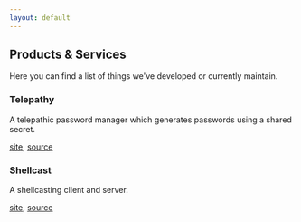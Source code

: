 ```yaml
---
layout: default
---
```


## Products & Services
Here you can find a list of things we've developed or currently maintain.

### Telepathy
A telepathic password manager which generates passwords using a shared secret.

[site](https://telepathy.pw), [source](https://github.com/chameleoid/telepathy/)

### Shellcast
A shellcasting client and server.

[site](https://tty.tv), [source](https://github.com/chameleoid/shellcast/)
